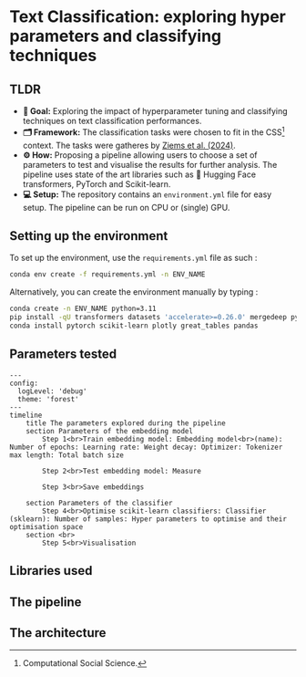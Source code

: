 
# Text Classification: exploring hyper parameters and classifying techniques

## TLDR

- **🎯 Goal:** Exploring the impact of hyperparameter tuning and classifying techniques on text classification performances. 
- **🗂️ Framework:** The classification tasks were chosen to fit in the CSS[^1] context. The tasks were gatheres by [Ziems et al. (2024)](https://direct.mit.edu/coli/article/50/1/237/118498/Can-Large-Language-Models-Transform-Computational).
- **⚙️ How:** Proposing a pipeline allowing users to choose a set of parameters to test and visualise the results for further analysis. The pipeline uses state of the art libraries such as 🤗 Hugging Face transformers, PyTorch and Scikit-learn.
- **💻 Setup:** The repository contains an `environment.yml` file for easy setup. The pipeline can be run on CPU or (single) GPU.

## Setting up the environment 
To set up the environment, use the `requirements.yml` file as such : 
```bash
conda env create -f requirements.yml -n ENV_NAME
```
Alternatively, you can create the environment manually by typing : 
```bash
conda create -n ENV_NAME python=3.11
pip install -qU transformers datasets 'accelerate>=0.26.0' mergedeep pygad kaleido flash_attn
conda install pytorch scikit-learn plotly great_tables pandas
```
## Parameters tested

```mermaid
---
config:
  logLevel: 'debug'
  theme: 'forest'
---
timeline
    title The parameters explored during the pipeline
    section Parameters of the embedding model
        Step 1<br>Train embedding model: Embedding model<br>(name): Number of epochs: Learning rate: Weight decay: Optimizer: Tokenizer max length: Total batch size

        Step 2<br>Test embedding model: Measure
        
        Step 3<br>Save embeddings
    
    section Parameters of the classifier
        Step 4<br>Optimise scikit-learn classifiers: Classifier (sklearn): Number of samples: Hyper parameters to optimise and their optimisation space 
    section <br>
        Step 5<br>Visualisation
```
## Libraries used

## 

## The pipeline


## The architecture


[^1]: Computational Social Science.
